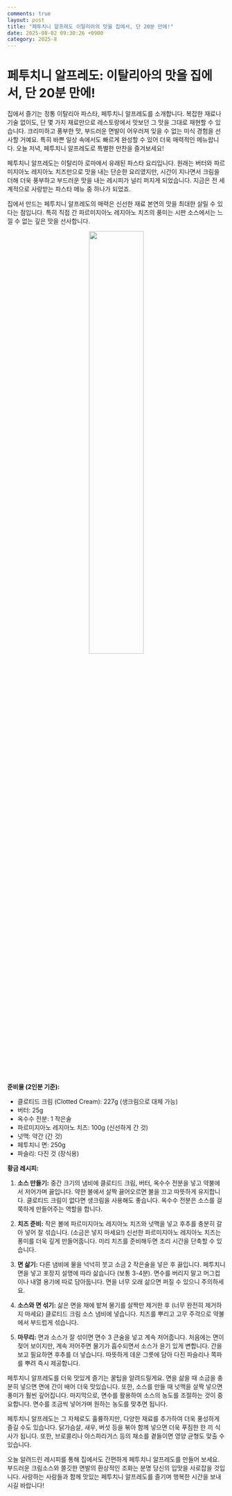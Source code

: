 ```yaml
---
comments: true
layout: post
title: "페투치니 알프레도 이탈리아의 맛을 집에서, 단 20분 만에!"
date: 2025-08-02 09:30:26 +0900
category: 2025-8
---
```


# 페투치니 알프레도: 이탈리아의 맛을 집에서, 단 20분 만에!

집에서 즐기는 정통 이탈리아 파스타, 페투치니 알프레도를 소개합니다. 복잡한 재료나 기술 없이도, 단 몇 가지 재료만으로 레스토랑에서 맛보던 그 맛을 그대로 재현할 수 있습니다. 크리미하고 풍부한 맛, 부드러운 면발이 어우러져 잊을 수 없는 미식 경험을 선사할 거예요. 특히 바쁜 일상 속에서도 빠르게 완성할 수 있어 더욱 매력적인 메뉴랍니다. 오늘 저녁, 페투치니 알프레도로 특별한 만찬을 즐겨보세요!

페투치니 알프레도는 이탈리아 로마에서 유래된 파스타 요리입니다. 원래는 버터와 파르미지아노 레지아노 치즈만으로 맛을 내는 단순한 요리였지만, 시간이 지나면서 크림을 더해 더욱 풍부하고 부드러운 맛을 내는 레시피가 널리 퍼지게 되었습니다. 지금은 전 세계적으로 사랑받는 파스타 메뉴 중 하나가 되었죠.

집에서 만드는 페투치니 알프레도의 매력은 신선한 재료 본연의 맛을 최대한 살릴 수 있다는 점입니다. 특히 직접 간 파르미지아노 레지아노 치즈의 풍미는 시판 소스에서는 느낄 수 없는 깊은 맛을 선사합니다.

<div align="center">
<img src="https://www.themealdb.com/images/media/meals/uquqtu1511178042.jpg" width="50%">
</div>

**준비물 (2인분 기준):**

*   클로티드 크림 (Clotted Cream): 227g (생크림으로 대체 가능)
*   버터: 25g
*   옥수수 전분: 1 작은술
*   파르미지아노 레지아노 치즈: 100g (신선하게 간 것)
*   넛맥: 약간 (간 것)
*   페투치니 면: 250g
*   파슬리: 다진 것 (장식용)

**황금 레시피:**

1.  **소스 만들기:** 중간 크기의 냄비에 클로티드 크림, 버터, 옥수수 전분을 넣고 약불에서 저어가며 끓입니다. 약한 불에서 살짝 끓어오르면 불을 끄고 따뜻하게 유지합니다. 클로티드 크림이 없다면 생크림을 사용해도 좋습니다. 옥수수 전분은 소스를 걸쭉하게 만들어주는 역할을 합니다.

2.  **치즈 준비:** 작은 볼에 파르미지아노 레지아노 치즈와 넛맥을 넣고 후추를 충분히 갈아 넣어 잘 섞습니다. (소금은 넣지 마세요!) 신선한 파르미지아노 레지아노 치즈는 풍미를 더욱 깊게 만들어줍니다. 미리 치즈를 준비해두면 조리 시간을 단축할 수 있습니다.

3.  **면 삶기:** 다른 냄비에 물을 넉넉히 붓고 소금 2 작은술을 넣은 후 끓입니다. 페투치니 면을 넣고 포장지 설명에 따라 삶습니다 (보통 3-4분). 면수를 버리지 말고 머그컵이나 내열 용기에 따로 담아둡니다. 면을 너무 오래 삶으면 퍼질 수 있으니 주의하세요.

4.  **소스와 면 섞기:** 삶은 면을 채에 밭쳐 물기를 살짝만 제거한 후 (너무 완전히 제거하지 마세요) 클로티드 크림 소스 냄비에 넣습니다. 치즈를 뿌리고 고무 주걱으로 약불에서 부드럽게 섞습니다.

5.  **마무리:** 면과 소스가 잘 섞이면 면수 3 큰술을 넣고 계속 저어줍니다. 처음에는 면이 젖어 보이지만, 계속 저어주면 물기가 흡수되면서 소스가 윤기 있게 변합니다. 간을 보고 필요하면 후추를 더 넣습니다. 따뜻하게 데운 그릇에 담아 다진 파슬리나 쪽파를 뿌려 즉시 제공합니다.

페투치니 알프레도를 더욱 맛있게 즐기는 꿀팁을 알려드릴게요. 면을 삶을 때 소금을 충분히 넣으면 면에 간이 배어 더욱 맛있습니다. 또한, 소스를 만들 때 넛맥을 살짝 넣으면 풍미가 훨씬 깊어집니다. 마지막으로, 면수를 활용하여 소스의 농도를 조절하는 것이 중요합니다. 면수를 조금씩 넣어가며 원하는 농도를 맞추면 됩니다.

페투치니 알프레도는 그 자체로도 훌륭하지만, 다양한 재료를 추가하여 더욱 풍성하게 즐길 수도 있습니다. 닭가슴살, 새우, 버섯 등을 볶아 함께 넣으면 더욱 푸짐한 한 끼 식사가 됩니다. 또한, 브로콜리나 아스파라거스 등의 채소를 곁들이면 영양 균형도 맞출 수 있습니다.

오늘 알려드린 레시피를 통해 집에서도 간편하게 페투치니 알프레도를 만들어 보세요. 부드러운 크림소스와 쫄깃한 면발의 환상적인 조화는 분명 당신의 입맛을 사로잡을 것입니다. 사랑하는 사람들과 함께 맛있는 페투치니 알프레도를 즐기며 행복한 시간을 보내시길 바랍니다!